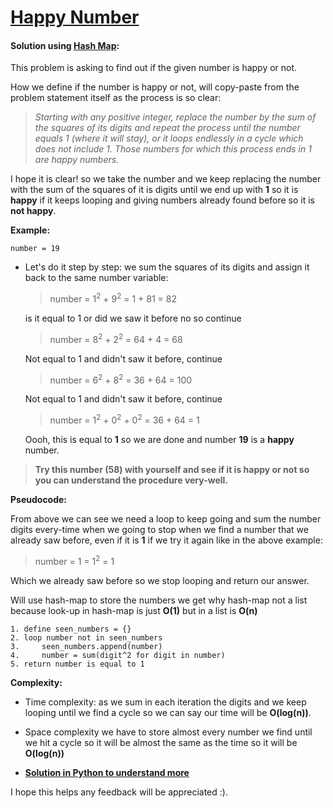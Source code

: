 # [Happy Number](https://leetcode.com/explore/challenge/card/30-day-leetcoding-challenge/528/week-1/3284/)

#### Solution using [Hash Map](https://medium.com/@dhruvamsharma/how-hashmap-works-a-missing-piece-of-hood-29dd28c4c01e):


This problem is asking to find out if the given number is happy or not.

How we define if the number is happy or not, will copy-paste from the problem statement itself as the process is so clear:

> _Starting with any positive integer, replace the number by the sum of the squares of its digits and repeat the process until the number equals 1 (where it will stay), or it loops endlessly in a cycle which does not include 1. Those numbers for which this process ends in 1 are happy numbers._

I hope it is clear! so we take the number and we keep replacing the number with the sum of the squares of it is digits until we end up with **1** so it is **happy** if it keeps looping and giving numbers already found before so it is **not happy**.

**Example:**

`number = 19`

* Let's do it step by step:
  we sum the squares of its digits and assign it back to the same number variable:
  > number = 1<sup>2</sup> + 9<sup>2</sup> = 1 + 81 = 82

  is it equal to 1 or did we saw it before no so continue
  > number = 8<sup>2</sup> + 2<sup>2</sup> = 64 + 4 = 68

  Not equal to 1 and didn't saw it before, continue
  > number = 6<sup>2</sup> + 8<sup>2</sup> = 36 + 64 = 100

  Not equal to 1 and didn't saw it before, continue
  > number = 1<sup>2</sup> + 0<sup>2</sup> + 0<sup>2</sup> = 36 + 64 = 1

  Oooh, this is equal to **1** so we are done and number **19** is a **happy** number.

> **Try this number (58) with yourself and see if it is happy or not so you can understand the procedure very-well.**

**Pseudocode:**

From above we can see we need a loop to keep going and sum the number digits every-time when we going to stop when we find a number that we already saw before, even if it is **1** if we try it again like in the above example:
 > number = 1 = 1<sup>2</sup> = 1

 Which we already saw before so we stop looping and return our answer.

 Will use hash-map to store the numbers we get why hash-map not a list because look-up in hash-map is just **O(1)** but in a list is **O(n)**

 ```
1. define seen_numbers = {}
2. loop number not in seen_numbers
3.     seen_numbers.append(number)
4.     number = sum(digit^2 for digit in number)
5. return number is equal to 1
```

**Complexity:**

  * Time complexity: as we sum in each iteration the digits and we keep looping until we find a cycle so we can say our time will be **O(log(n))**.

  * Space complexity we have to store almost every number we find until we hit a cycle so it will be almost the same as the time so it will be **O(log(n))**


* **[Solution in Python to understand more](Solution.py)**


I hope this helps any feedback will be appreciated :).
